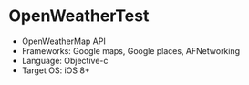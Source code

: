 # OpenWeatherTest

+ OpenWeatherMap API
+ Frameworks: Google maps, Google places, AFNetworking
+ Language: Objective-c 
+ Target OS: iOS 8+
